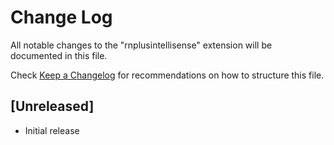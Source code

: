 # Change Log

All notable changes to the "rnplusintellisense" extension will be documented in this file.

Check [Keep a Changelog](http://keepachangelog.com/) for recommendations on how to structure this file.

## [Unreleased]

- Initial release